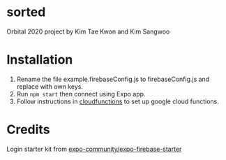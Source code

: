 # sorted

Orbital 2020 project by Kim Tae Kwon and Kim Sangwoo

# Installation

1. Rename the file example.firebaseConfig.js to firebaseConfig.js and replace with own keys.
2. Run `npm start` then connect using Expo app.
3. Follow instructions in [cloudfunctions](cloudfunctions) to set up google cloud functions.

# Credits

Login starter kit from [expo-community/expo-firebase-starter](https://github.com/expo-community/expo-firebase-starter)
